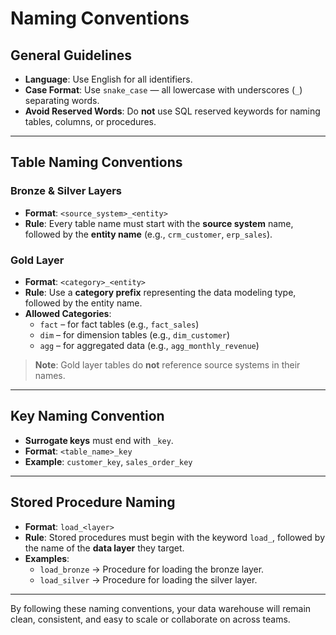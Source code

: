 # Naming Conventions

## General Guidelines

- **Language**: Use English for all identifiers.
- **Case Format**: Use `snake_case` — all lowercase with underscores (`_`) separating words.
- **Avoid Reserved Words**: Do **not** use SQL reserved keywords for naming tables, columns, or procedures.

---

## Table Naming Conventions

### Bronze & Silver Layers

- **Format**: `<source_system>_<entity>`
- **Rule**: Every table name must start with the **source system** name, followed by the **entity name** (e.g., `crm_customer`, `erp_sales`).

###  Gold Layer

- **Format**: `<category>_<entity>`
- **Rule**: Use a **category prefix** representing the data modeling type, followed by the entity name.
- **Allowed Categories**:
  - `fact` – for fact tables (e.g., `fact_sales`)
  - `dim` – for dimension tables (e.g., `dim_customer`)
  - `agg` – for aggregated data (e.g., `agg_monthly_revenue`)

> **Note**: Gold layer tables do **not** reference source systems in their names.

---

##  Key Naming Convention

- **Surrogate keys** must end with `_key`.
- **Format**: `<table_name>_key`
- **Example**: `customer_key`, `sales_order_key`

---

## Stored Procedure Naming

- **Format**: `load_<layer>`
- **Rule**: Stored procedures must begin with the keyword `load_`, followed by the name of the **data layer** they target.
- **Examples**:
  - `load_bronze` → Procedure for loading the bronze layer.
  - `load_silver` → Procedure for loading the silver layer.

---

By following these naming conventions, your data warehouse will remain clean, consistent, and easy to scale or collaborate on across teams.
